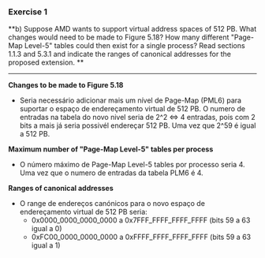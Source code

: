 ### Exercise 1

**b) Suppose AMD wants to support virtual address spaces of 512 PB. What changes would need to be made to Figure 5.18? How many different "Page-Map Level-5" tables could then exist for a single process? Read sections 1.1.3 and 5.3.1 and indicate the ranges of canonical addresses for the proposed extension.
**

----

**Changes to be made to Figure 5.18**

<!-- Write your answer here, along with the reasoning behind it. -->
- Seria necessário adicionar mais um nível de Page-Map (PML6) para suportar o espaço de endereçamento virtual de 512 PB. O numero de entradas na tabela do novo nivel seria de 2^2 <=> 4 entradas, pois com 2 bits a mais já seria possivél endereçar 512 PB. Uma vez que 2^59 é igual a 512 PB.

**Maximum number of "Page-Map Level-5" tables per process**

<!-- Write your answer here, along with the reasoning behind it. -->
- O número máximo de Page-Map Level-5 tables por processo seria 4. Uma vez que o numero de entradas da tabela PLM6 é 4.

**Ranges of canonical addresses**

<!-- Write your answer here, along with the reasoning behind it. -->
- O range de endereços canónicos para o novo espaço de endereçamento virtual de 512 PB seria:
    - 0x0000_0000_0000_0000 a 0x7FFF_FFFF_FFFF_FFFF (bits 59 a 63 igual a 0)
    - 0xFC00_0000_0000_0000 a 0xFFFF_FFFF_FFFF_FFFF (bits 59 a 63 igual a 1)
